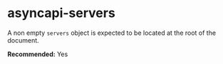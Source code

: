 # asyncapi-servers

A non empty `servers` object is expected to be located at the root of the document.

**Recommended:** Yes

